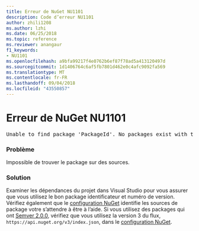 ```yaml
---
title: Erreur de NuGet NU1101
description: Code d’erreur NU1101
author: zhili1208
ms.author: lzhi
ms.date: 06/25/2018
ms.topic: reference
ms.reviewer: anangaur
f1_keywords:
- NU1101
ms.openlocfilehash: a9bfa99217f4e0762b6ef87f78ad5a413120497d
ms.sourcegitcommit: 1d1406764c6af5fb7801d462e0c4afc9092fa569
ms.translationtype: MT
ms.contentlocale: fr-FR
ms.lasthandoff: 09/04/2018
ms.locfileid: "43550857"
---
```

# <a name="nuget-error-nu1101"></a>Erreur de NuGet NU1101

<pre>Unable to find package 'PackageId'. No packages exist with this id in source(s): 'sourceA', 'sourceB', 'sourceC'</pre>

### <a name="issue"></a>Problème
Impossible de trouver le package sur des sources.

### <a name="solution"></a>Solution
Examiner les dépendances du projet dans Visual Studio pour vous assurer que vous utilisez le bon package identificateur et numéro de version. Vérifiez également que le [configuration NuGet](../../consume-packages/Configuring-NuGet-Behavior.md) identifie les sources de package votre s’attendre à être à l’aide. Si vous utilisez des packages qui ont [Semver 2.0.0](../../reference/package-versioning.md#semantic-versioning-200), vérifiez que vous utilisez la version 3 du flux, `https://api.nuget.org/v3/index.json`, dans le [configuration NuGet](../../consume-packages/Configuring-NuGet-Behavior.md).
